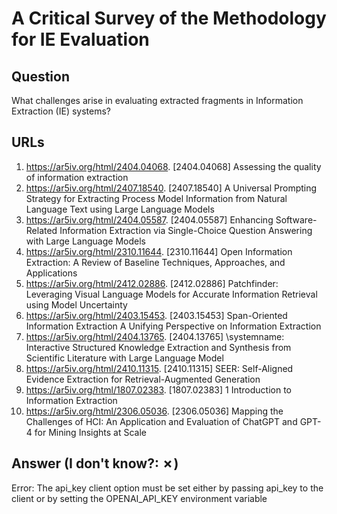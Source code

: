 # A Critical Survey of the Methodology for IE Evaluation

## Question

What challenges arise in evaluating extracted fragments in Information Extraction (IE) systems?

## URLs

1. https://ar5iv.org/html/2404.04068. [2404.04068] Assessing the quality of information extraction
2. https://ar5iv.org/html/2407.18540. [2407.18540] A Universal Prompting Strategy for Extracting Process Model Information from Natural Language Text using Large Language Models
3. https://ar5iv.org/html/2404.05587. [2404.05587] Enhancing Software-Related Information Extraction via Single-Choice Question Answering with Large Language Models
4. https://ar5iv.org/html/2310.11644. [2310.11644] Open Information Extraction: A Review of Baseline Techniques, Approaches, and Applications
5. https://ar5iv.org/html/2412.02886. [2412.02886] Patchfinder: Leveraging Visual Language Models for Accurate Information Retrieval using Model Uncertainty
6. https://ar5iv.org/html/2403.15453. [2403.15453] Span-Oriented Information Extraction A Unifying Perspective on Information Extraction
7. https://ar5iv.org/html/2404.13765. [2404.13765] \systemname: Interactive Structured Knowledge Extraction and Synthesis from Scientific Literature with Large Language Model
8. https://ar5iv.org/html/2410.11315. [2410.11315] SEER: Self-Aligned Evidence Extraction for Retrieval-Augmented Generation
9. https://ar5iv.org/html/1807.02383. [1807.02383] 1 Introduction to Information Extraction
10. https://ar5iv.org/html/2306.05036. [2306.05036] Mapping the Challenges of HCI: An Application and Evaluation of ChatGPT and GPT-4 for Mining Insights at Scale

## Answer (I don't know?: ✗)

Error: The api_key client option must be set either by passing api_key to the client or by setting the OPENAI_API_KEY environment variable